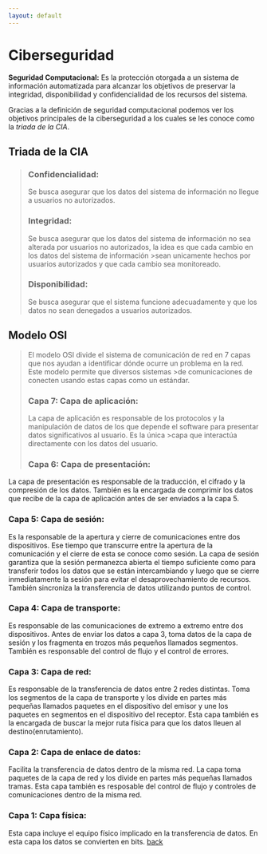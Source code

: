 ```yaml
---
layout: default
---
```


# Ciberseguridad


**Seguridad Computacional:** Es la protección otorgada a un sistema de información automatizada para alcanzar los objetivos de preservar la integridad, disponibilidad y confidencialidad de los recursos del sistema.

Gracias a la definición de seguridad computacional podemos ver los objetivos principales de la ciberseguridad a los cuales se les conoce como la _triada de la CIA_.

## Triada de la CIA
>
>### Confidencialidad:
>Se busca asegurar que los datos del sistema de información no llegue a usuarios no autorizados.
>
>### Integridad:
>Se busca asegurar que los datos del sistema de información no sea alterada por usuarios no autorizados, la idea es que cada cambio en los datos del sistema de información >sean unicamente hechos por usuarios autorizados y que cada cambio sea monitoreado.
>
>### Disponibilidad:
>Se busca asegurar que el sistema funcione adecuadamente y que los datos no sean denegados a usuarios autorizados.
>
## Modelo OSI
>El modelo OSI divide el sistema de comunicación de red en 7 capas que nos ayudan a identificar dónde ocurre un problema en la red. Este modelo permite que diversos sistemas >de comunicaciones de conecten usando estas capas como un estándar.
>
>### Capa 7: Capa de aplicación:
>La capa de aplicación es responsable de los protocolos y la manipulación de datos de los que depende el software para presentar datos significativos al usuario. Es la única >capa que interactúa directamente con los datos del usuario.
>
>### Capa 6: Capa de presentación:
La capa de presentación es responsable de la traducción, el cifrado y la compresión de los datos. También es la encargada de comprimir los datos que recibe de la capa de aplicación antes de ser enviados a la capa 5.
 
### Capa 5: Capa de sesión:
Es la responsable de la apertura y cierre de comunicaciones entre dos dispositivos. Ese tiempo que transcurre entre la apertura de la comunicación y el cierre de esta se conoce como sesión. La capa de sesión garantiza que la sesión permanezca abierta el tiempo suficiente como para transferir todos los datos que se están intercambiando y luego que se cierre inmediatamente la sesión para evitar el desaprovechamiento de recursos. También sincroniza la transferencia de datos utilizando puntos de control.
 
### Capa 4: Capa de transporte:
Es responsable de las comunicaciones de extremo a extremo entre dos dispositivos. Antes de enviar los datos a capa 3, toma datos de la capa de sesión y los fragmenta en trozos más pequeños llamados segmentos. También es responsable del control de flujo y el control de errores. 

### Capa 3: Capa de red:
Es responsable de la transferencia de datos entre 2 redes distintas. Toma los segmentos de la capa de transporte y los divide en partes más pequeñas llamados paquetes en el dispositivo del emisor y une los paquetes en segmentos en el dispositivo del receptor. Esta capa también es la encargada de buscar la mejor ruta física para que los datos lleuen al destino(enrutamiento).

### Capa 2: Capa de enlace de datos:
Facilita la transferencia de datos dentro de la misma red. La capa toma paquetes de la capa de red y los divide en partes más pequeñas llamados tramas. Esta capa también es resposable del control de flujo y controles de comunicaciones dentro de la misma red.

### Capa 1: Capa física:
Esta capa incluye el equipo físico implicado en la transferencia de datos. En esta capa los datos se convierten en bits.
[back](./) 
